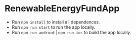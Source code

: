 # RenewableEnergyFundApp

- Run `npm install` to install all dependences.
- Run `npm run start` to run the app locally.
- Run `npm run android` | `npm run ios` to build the app locally.